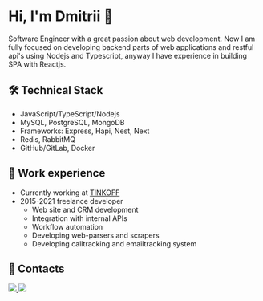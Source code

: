 # Hi, I'm Dmitrii 👋
Software Engineer with a great passion about web development. Now I am fully focused on developing backend parts of web applications and restful api's using Nodejs and Typescript, anyway I have experience in building SPA with Reactjs.

## 🛠 Technical Stack
*   JavaScript/TypeScript/Nodejs
*   MySQL, PostgreSQL, MongoDB
*   Frameworks: Express, Hapi, Nest, Next
*   Redis, RabbitMQ
*   GitHub/GitLab, Docker

## 🥅 Work experience
* Currently working at [TINKOFF](https://www.linkedin.com/company/tinkoff/)
* 2015-2021 freelance developer
  * Web site and CRM development
  * Integration with internal APIs
  * Workflow automation
  * Developing web-parsers and scrapers
  * Developing calltracking and emailtracking system

## 📱 Contacts
<a href="https://t.me/dimal_xeev" target="_blank">
  <img src="https://img.shields.io/badge/Telegram-2CA5E0?style=for-the-badge&logo=telegram&logoColor=white"/>
</a>
<a href="https://www.linkedin.com/in/dmitri-alekseev-3284711a9/" target="_blank">
    <img src="https://img.shields.io/badge/LinkedIn-0077B5?style=for-the-badge&logo=linkedin&logoColor=white"/>
  </a>